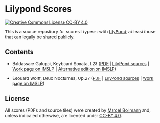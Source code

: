 # Lilypond Scores

[![Creative Commons License CC-BY 4.0](https://i.creativecommons.org/l/by/4.0/88x31.png)](https://creativecommons.org/licenses/by/4.0/)

This is a source repository for scores I typeset with
[LilyPond](https://lilypond.org/); at least those that can legally be shared
publicly.

## Contents

- Baldassare Galuppi, Keyboard Sonata, I.28 ([PDF](pdf/Galuppi-%20Keyboard%20Sonata,%20I.28.pdf) | [LilyPond sources]((src/galuppi-sonata-28/)) | [Work page on IMSLP](https://imslp.org/wiki/Special:ReverseLookup/446610) | [Alternative edition on IMSLP](https://imslp.org/wiki/Special:ReverseLookup/32789))

- Édouard Wolff, Deux Nocturnes, Op.27 ([PDF](pdf/Wolff%20-%20Deux%20Nocturnes,%20Op.27.pdf) | [LilyPond sources]((src/wolff-nocturnes-op27/)) | [Work page on IMSLP](https://imslp.org/wiki/2_Nocturnes,_Op.27_(Wolff,_%C3%89douard)))

## License

All scores (PDFs and source files) were created by [Marcel
Bollmann](mailto:marcel@bollmann.me) and, unless indicated otherwise, are
licensed under [CC-BY 4.0](https://creativecommons.org/licenses/by/4.0/).
